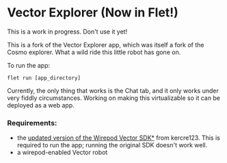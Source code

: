 # Vector Explorer (Now in Flet!)

This is a work in progress. Don't use it yet!

This is a fork of the Vector Explorer app, which was itself a fork of the Cosmo explorer. What a wild ride this little robot has gone on.

To run the app:

```
flet run [app_directory]
```

Currently, the only thing that works is the Chat tab, and it only works under very fiddly circumstances. Working on making this virtualizable so it can be deployed as a web app.

### Requirements: 

* the [updated version of the Wirepod Vector SDK*](https://github.com/kercre123/wirepod-vector-python-sdk) from kercre123. This is required to run the app; running the original SDK doesn't work well.
* a wirepod-enabled Vector robot 
